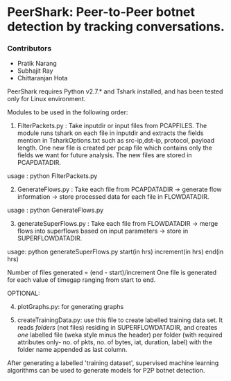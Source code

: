 PeerShark: Peer-to-Peer botnet detection by tracking conversations.
============================

### Contributors
* Pratik Narang
* Subhajit Ray
* Chittaranjan Hota


PeerShark requires Python v2.7.* and Tshark installed, and has been tested only for Linux environment. 

Modules to be used in the following order:

1. FilterPackets.py : Take inputdir or input files from PCAPFILES.
The module runs tshark on each file in inputdir and extracts the
fields mention in TsharkOptions.txt such as src-ip,dst-ip,
protocol, payload length. One new file is created per pcap file 
which contains only the fields we want for future analysis. The
new files are stored in PCAPDATADIR.

usage : python FilterPackets.py

2. GenerateFlows.py : Take each file from PCAPDATADIR -> generate
flow information -> store processed data for each file in
FLOWDATADIR. 

usage : python GenerateFlows.py

3. generateSuperFlows.py : Take each file from FLOWDATADIR -> merge
flows into superflows based on input parameters -> store in 
SUPERFLOWDATADIR.

usage: python generateSuperFlows.py start(in hrs) increment(in hrs) end(in hrs)

Number of files generated = (end - start)/increment
One file is generated for each value of timegap ranging from start to end.

OPTIONAL:

4. plotGraphs.py: for generating graphs

5. createTrainingData.py: use this file to create labelled training data set. 
It reads *folders* (not files) residing in SUPERFLOWDATADIR, and creates *one* 
labelled file (weka style minus the header) per folder (with required attributes only- 
no. of pkts, no. of bytes, iat, duration, label) with the folder name appended as last column.

After generating a labelled 'training dataset', supervised machine learning algorithms
can be used to generate models for P2P botnet detection.